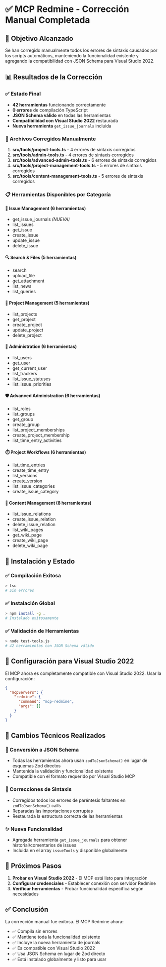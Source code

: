 # ✅ MCP Redmine - Corrección Manual Completada

## 🎯 Objetivo Alcanzado
Se han corregido manualmente todos los errores de sintaxis causados por los scripts automáticos, manteniendo la funcionalidad existente y agregando la compatibilidad con JSON Schema para Visual Studio 2022.

## 📊 Resultados de la Corrección

### ✅ Estado Final
- **42 herramientas** funcionando correctamente
- **0 errores** de compilación TypeScript
- **JSON Schema válido** en todas las herramientas
- **Compatibilidad con Visual Studio 2022** restaurada
- **Nueva herramienta** `get_issue_journals` incluida

### 🔧 Archivos Corregidos Manualmente
1. **src/tools/project-tools.ts** - 4 errores de sintaxis corregidos
2. **src/tools/admin-tools.ts** - 4 errores de sintaxis corregidos  
3. **src/tools/advanced-admin-tools.ts** - 6 errores de sintaxis corregidos
4. **src/tools/project-management-tools.ts** - 5 errores de sintaxis corregidos
5. **src/tools/content-management-tools.ts** - 5 errores de sintaxis corregidos

### 📋 Herramientas Disponibles por Categoría

#### 🎫 Issue Management (6 herramientas)
- get_issue_journals *(NUEVA)*
- list_issues
- get_issue  
- create_issue
- update_issue
- delete_issue

#### 🔍 Search & Files (5 herramientas)
- search
- upload_file
- get_attachment
- list_news
- list_queries

#### 📁 Project Management (5 herramientas)
- list_projects
- get_project
- create_project
- update_project
- delete_project

#### 👥 Administration (6 herramientas)
- list_users
- get_user
- get_current_user
- list_trackers
- list_issue_statuses
- list_issue_priorities

#### 🛡️ Advanced Administration (6 herramientas)
- list_roles
- list_groups
- get_group
- create_group
- list_project_memberships
- create_project_membership
- list_time_entry_activities

#### ⏱️ Project Workflows (6 herramientas)
- list_time_entries
- create_time_entry
- list_versions
- create_version
- list_issue_categories
- create_issue_category

#### 📝 Content Management (8 herramientas)
- list_issue_relations
- create_issue_relation
- delete_issue_relation
- list_wiki_pages
- get_wiki_page
- create_wiki_page
- delete_wiki_page

## 🎉 Instalación y Estado

### ✅ Compilación Exitosa
```bash
> tsc
# Sin errores
```

### ✅ Instalación Global
```bash
> npm install -g .
# Instalado exitosamente
```

### ✅ Validación de Herramientas
```bash
> node test-tools.js
# 42 herramientas con JSON Schema válido
```

## 🔧 Configuración para Visual Studio 2022

El MCP ahora es completamente compatible con Visual Studio 2022. Usar la configuración:

```json
{
  "mcpServers": {
    "redmine": {
      "command": "mcp-redmine",
      "args": []
    }
  }
}
```

## 📝 Cambios Técnicos Realizados

### 🔄 Conversión a JSON Schema
- Todas las herramientas ahora usan `zodToJsonSchema()` en lugar de esquemas Zod directos
- Mantenida la validación y funcionalidad existente
- Compatible con el formato requerido por Visual Studio MCP

### 🐛 Correcciones de Sintaxis
- Corregidos todos los errores de paréntesis faltantes en `zodToJsonSchema()` calls
- Reparadas las importaciones corruptas
- Restaurada la estructura correcta de las herramientas

### ✨ Nueva Funcionalidad
- Agregada herramienta `get_issue_journals` para obtener historial/comentarios de issues
- Incluida en el array `issueTools` y disponible globalmente

## 🎯 Próximos Pasos

1. **Probar en Visual Studio 2022** - El MCP está listo para integración
2. **Configurar credenciales** - Establecer conexión con servidor Redmine
3. **Verificar herramientas** - Probar funcionalidad específica según necesidades

## ✅ Conclusión

La corrección manual fue exitosa. El MCP Redmine ahora:
- ✅ Compila sin errores
- ✅ Mantiene toda la funcionalidad existente  
- ✅ Incluye la nueva herramienta de journals
- ✅ Es compatible con Visual Studio 2022
- ✅ Usa JSON Schema en lugar de Zod directo
- ✅ Está instalado globalmente y listo para usar
